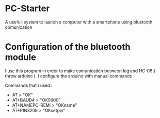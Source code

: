 # PC-Starter
A usefull system to launch a computer with a smartphone using bluetooth comunication

# Configuration of the bluetooth module
I use this program in order to make comunication between log and HC-06 ( throw arduino ). I configure the arduino with manual commands

Commands that i used :
* AT > "OK"
* AT+BAUD4 > "OK9600"
* AT+NAMEPC-REMI > "OKname"
* AT+PIN3209 > "OKsetpin"
